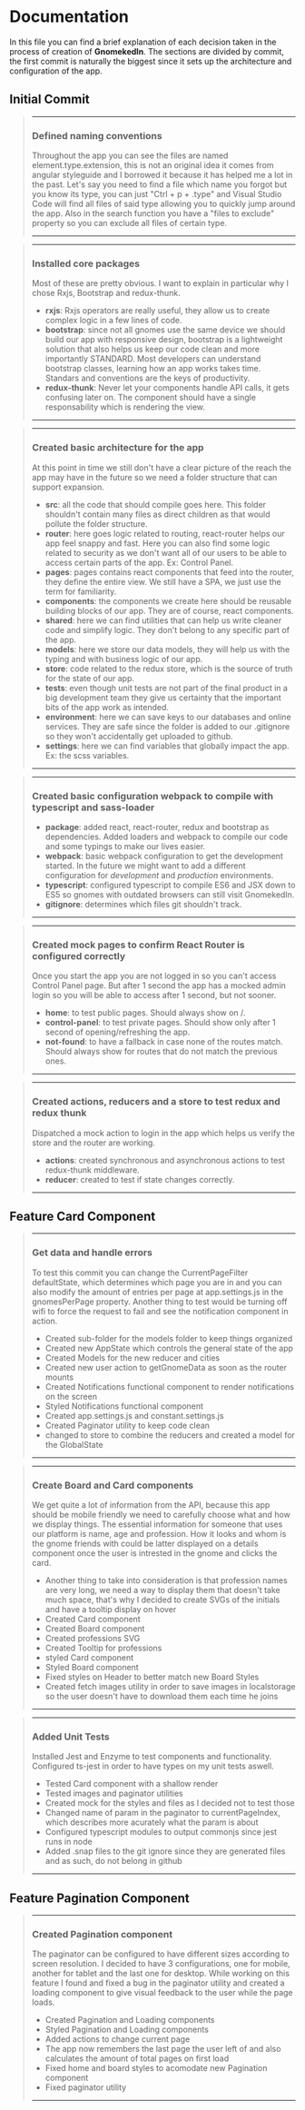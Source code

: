 # Documentation

In this file you can find a brief explanation of each decision taken in the process of creation of **GnomekedIn**.
The sections are divided by commit, the first commit is naturally the biggest since it sets up the architecture and configuration of the app.

## Initial Commit

> ---
>
> ### Defined naming conventions
> Throughout the app you can see the files are named element.type.extension, this is not an original idea it comes from angular styleguide and I borrowed it because it has helped me a lot in the past. Let's say you need to find a file which name you forgot but you know its type, you can just "Ctrl + p + .type" and Visual Studio Code will find all files of said type allowing you to quickly jump around the app. Also in the search function you have a "files to exclude" property so you can exclude all files of certain type.
>
> ---


> ---
>
> ### Installed core packages
> Most of these are pretty obvious. I want to explain in particular why I chose Rxjs, Bootstrap and redux-thunk.
> - **rxjs**: Rxjs operators are really useful, they allow us to create complex logic in a few lines of code.
> - **bootstrap**: since not all gnomes use the same device we should build our app with responsive design, bootstrap is a lightweight solution that also helps us keep our code clean and more importantly STANDARD. Most developers can understand bootstrap classes, learning how an app works takes time. Standars and conventions are the keys of productivity.
> - **redux-thunk**: Never let your components handle API calls, it gets confusing later on. The component should have a single responsability which is rendering the view.
>
> ---

> ---
>
> ### Created basic architecture for the app
> At this point in time we still don't have a clear picture of the reach the app may have in the future so we need a folder structure that can support expansion.
> - **src**: all the code that should compile goes here. This folder shouldn't contain many files as direct children as that would pollute the folder structure.
> - **router**: here goes logic related to routing, react-router helps our app feel snappy and fast. Here you can also find some logic related to security as we don't want all of our users to be able to access certain parts of the app. Ex: Control Panel.
> - **pages**: pages contains react components that feed into the router, they define the entire view. We still have a SPA, we just use the term for familiarity.
> - **components**:  the components we create here should be reusable building blocks of our app. They are of course, react components.
> - **shared**: here we can find utilities that can help us write cleaner code and simplify logic. They don't belong to any specific part of the app.
> - **models**: here we store our data models, they will help us with the typing and with business logic of our app.
> - **store**: code related to the redux store, which is the source of truth for the state of our app.
> - **tests**: even though unit tests are not part of the final product in a big development team they give us certainty that the important bits of the app work as intended.
> - **environment**: here we can save keys to our databases and online services. They are safe since the folder is added to our .gitignore so they won't accidentally get uploaded to github.
> - **settings**: here we can find variables that globally impact the app. Ex: the scss variables.
>
> ---

> ---
>
> ### Created basic configuration webpack to compile with typescript and sass-loader
> - **package**: added react, react-router, redux and bootstrap as dependencies. Added loaders and webpack to compile our code and some typings to make our lives easier.
> - **webpack**:  basic webpack configuration to get the development started. In the future we might want to add a different configuration for *development* and *production* environments.
> - **typescript**: configured typescript to compile ES6 and JSX down to ES5 so gnomes with outdated browsers can still visit GnomekedIn.
> - **gitignore**:  determines which files git shouldn't track.
> ---

> ---
>
> ### Created mock pages to confirm React Router is configured correctly
> Once you start the app you are not logged in so you can't access Control Panel page. But after 1 second the app has a mocked admin login so you will be able to access after 1 second, but not sooner.
> - **home**: to test public pages. Should always show on /.
> - **control-panel**: to test private pages. Should show only after 1 second of opening/refreshing the app.
> - **not-found**: to have a fallback in case none of the routes match. Should always show for routes that do not match the previous ones.
>
> ---

> ---
>
> ### Created actions, reducers and a store to test redux and redux thunk
> Dispatched a mock action to login in the app which helps us verify the store and the router are working.
> - **actions**: created synchronous and asynchronous actions to test redux-thunk middleware.
> - **reducer**: created to test if state changes correctly.
>
> ---

## Feature Card Component

> ---
>
> ### Get data and handle errors
> To test this commit you can change the CurrentPageFilter defaultState, which determines which page you are in and you can also modify the amount of entries per page at app.settings.js in the gnomesPerPage property.
> Another thing to test would be turning off wifi to force the request to fail and see the notification component in action.
> - Created sub-folder for the models folder to keep things organized
> - Created new AppState which controls the general state of the app
> - Created Models for the new reducer and cities
> - Created new user action to getGnomeData as soon as the router mounts
> - Created Notifications functional component to render notifications on the screen
> - Styled Notifications functional component
> - Created app.settings.js and constant.settings.js
> - Created Paginator utility to keep code clean
> - changed to store to combine the reducers and created a model for the GlobalState
>
> ---

> ---
>
> ### Create Board and Card components
> We get quite a lot of information from the API, because this app should be mobile friendly we need to carefully choose what and how we display things. The essential information for someone that uses our platform is name, age and profession. How it looks and whom is the gnome friends with could be latter displayed on a details component once the user is intrested in the gnome and clicks the card.
> - Another thing to take into consideration is that profession names are very long, we need a way to display them that doesn't take much space, that's why I decided to create SVGs of the initials and have a tooltip display on hover
> - Created Card component
> - Created Board component
> - Created professions SVG
> - Created Tooltip for professions
> - styled Card component
> - Styled Board component
> - Fixed styles on Header to better match new Board Styles
> - Created fetch images utility in order to save images in localstorage so the user doesn't have to download them each time he joins
>
> ---

> ---
>
> ### Added Unit Tests
> Installed Jest and Enzyme to test components and functionality. Configured ts-jest in order to have types on my unit tests aswell.
> - Tested Card component with a shallow render
> - Tested images and paginator utilities
> - Created mock for the styles and files as I decided not to test those
> - Changed name of param in the paginator to currentPageIndex, which describes more acurately what the param is about
> - Configured typescript modules to output commonjs since jest runs in node
> - Added .snap files to the git ignore since they are generated files and as such, do not belong in github
>
> ---

## Feature Pagination Component

> ---
>
> ### Created Pagination component
> The paginator can be configured to have different sizes according to screen resolution. I decided to have 3 configurations, one for mobile, another for tablet and the last one for desktop. While working on this feature I found and fixed a bug in the paginator utility and created a loading component to give visual feedback to the user while the page loads.
> - Created Pagination and Loading components
> - Styled Pagination and Loading components
> - Added actions to change current page
> - The app now remembers the last page the user left of and also calculates the amount of total pages on first load
> - Fixed home and board styles to acomodate new Pagination component
> - Fixed paginator utility
>
> ---